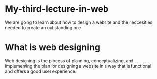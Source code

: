 # My-third-lecture-in-web
We are going to learn about how to design a website and the neccesities needed to create an out standing one


# What is web designing
Web designing is the process of planning, conceptualizing, and implementing the plan for designing a website in a way that is functional and offers a good user experience.



